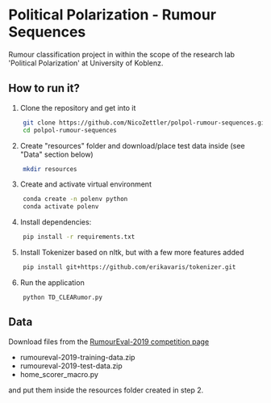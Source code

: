 # Political Polarization - Rumour Sequences
Rumour classification project in within the scope of the research lab 'Political Polarization' at University of Koblenz.


## How to run it?

1. Clone the repository and get into it
```bash
    git clone https://github.com/NicoZettler/polpol-rumour-sequences.git
    cd polpol-rumour-sequences
```


2. Create "resources" folder and download/place test data inside (see "Data" section below)
```bash
    mkdir resources
```

3. Create and activate virtual environment

```bash
    conda create -n polenv python
    conda activate polenv
```

4. Install dependencies:

```bash
    pip install -r requirements.txt
```

5. Install Tokenizer based on nltk, but with a few more features added
```bash
    pip install git+https://github.com/erikavaris/tokenizer.git
```

6. Run the application

```bashh
    python TD_CLEARumor.py
```

## Data

Download files from the [RumourEval-2019 competition page](https://competitions.codalab.org/competitions/19938)
* rumoureval-2019-training-data.zip
* rumoureval-2019-test-data.zip
* home_scorer_macro.py

and put them inside the resources folder created in step 2.
